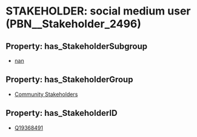 # STAKEHOLDER: __social medium user__ (PBN__Stakeholder_2496)

## Property: has_StakeholderSubgroup

* [nan](PBN__StakeholderSubgroup_7)

## Property: has_StakeholderGroup

* [Community Stakeholders](PBN__StakeholderGroup_8)

## Property: has_StakeholderID

* [Q19368491](Q19368491)

